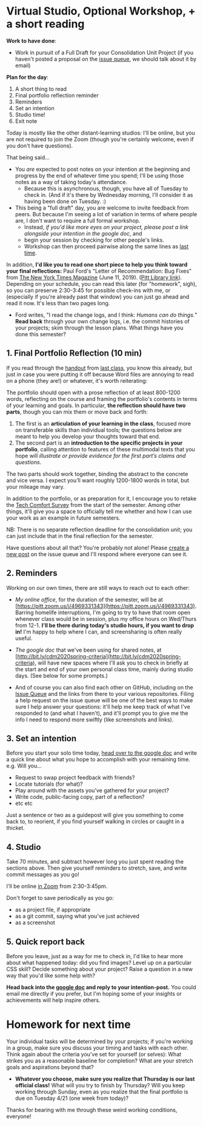 # Virtual Studio, Optional Workshop, + a short reading

**Work to have done**:

* Work in pursuit of a Full Draft for your Consolidation Unit Project (if you haven't posted a proposal on the [issue queue]({{site.github.issues_url}}/13), we should talk about it by email)


**Plan for the day**:

1. A short thing to read
1. Final portfolio reflection reminder
2. Reminders
3. Set an intention
4. Studio time!
5. Exit note

Today is mostly like the other distant-learning studios: I'll be online, but you are not required to join the Zoom (though you're certainly welcome, even if you don't have questions).

That being said...

<div class="alert alert-white">
<ul>
  <li>You <em>are</em> expected to post notes on your intention at the beginning and progress by the end of whatever time you spend; I'll be using those notes as a way of taking today's attendance.
    <ul>
      <li>Because this is asynchronous, though, you have all of Tuesday to check in. (And if it's there by Wednesday morning, I'll consider it as having been done on Tuesday. :)</li>
    </ul>
  </li>
  <li>This being a "full draft" day, you are welcome to invite feedback from peers. But because I'm seeing a lot of variation in terms of where people are, I don't want to require a full formal workshop. <ul><li>Instead, <em>if you'd like more eyes on your project, please post a link alongside your intention in the google doc</em>, and </li><li>begin your session by checking for other people's links. </li><li>Workshop can then proceed pairwise along the same lines as <a href="lesson-20">last time</a>.</li></ul></li>
</ul>
</div>

In addition, **I'd like you to read one short piece to help you think toward your final reflections:** Paul Ford's "Letter of Recommendation: Bug Fixes" from [The New York Times Magazine](https://www.nytimes.com/2019/06/11/magazine/letter-of-recommendation-bug-fixes-git.html) (June 11, 2019). ([Pitt Library link](http://pitt.idm.oclc.org/login?url=https://search-proquest-com.pitt.idm.oclc.org/docview/2237787684)). Depending on your schedule, you can read this later (for "homework", sigh), so you can preserve 2:30-3:45 for possible check-ins with me, or (especially if you're already past that window) you can just go ahead and read it now. It's less than two pages long.

* Ford writes, "I read the change logs, and I think: <em>Humans can do things.</em>" **Read back** through your own change logs, i.e. the commit histories of your projects; skim through the lesson plans. What things have you done this semester?


## 1. Final Portfolio Reflection (10 min)

If you read through the [handout](https://github.com/benmiller314/cdm2020spring/blob/gh-pages/uploads/handout--final-portfolio-prompt.docx?raw=true) from [last class](lesson-24), you know this already, but just in case you were putting it off because Word files are annoying to read on a phone (they are!) or whatever, it's worth reiterating:

<div class="alert alert-info">
The portfolio should open with a prose reflection of at least 800-1200 words, reflecting on the course and framing the portfolio's contents in terms of your learning and goals. In particular, <strong>the reflection should have two parts</strong>, though you can mix them or move back and forth:

<ol class="spaced">
  <li>The first is an <strong>articulation of your learning in the class</strong>, focused more on transferable skills than individual tools; the questions below are meant to help you develop your thoughts toward that end.</li>

  <li>The second part is an <strong>introduction to the specific projects in your portfolio</strong>, calling attention to features of these multimodal texts that you hope will <em>illustrate or provide evidence for the first part’s claims and questions</em>.</li>
</ol>
</div>

The two parts should work together, binding the abstract to the concrete and vice versa. I expect you’ll want roughly 1200-1800 words in total, but your mileage may vary.

In addition to the portfolio, or as preparation for it, I encourage you to retake the [Tech Comfort Survey](http://bit.ly/cdm-tech-survey) from the start of the semester. Among other things, it'll give you a space to officially tell me whether and how I can use your work as an example in future semesters.

<div class="alert alert-info">
NB: There is no separate reflection deadline for the consolidation unit; you can just include that in the final reflection for the semester.
</div>

Have questions about all that? You're probably not alone! Please [create a new post]({{site.github.issues_url}}/new) on the issue queue and I'll respond where everyone can see it.

## 2. Reminders
Working on our own times, there are still ways to reach out to each other:

* _My online office_, for the duration of the semester, will be at [https://pitt.zoom.us/j/4969331343](https://pitt.zoom.us/j/4969331343). Barring homelife interruptions, I'm going to try to have that room open whenever class would be in session, plus my office hours on Wed/Thurs from 12-1. **I'll be there during today's studio hours, if you want to drop in!** I'm happy to help where I can, and screensharing is often really useful.

* _The google doc_ that we've been using for shared notes, at [http://bit.ly/cdm2020spring-criteria](http://bit.ly/cdm2020spring-criteria), will have new spaces where I'll ask you to check in briefly at the start and end of your own personal class time, mainly during studio days. (See below for some prompts.)

* And of course you can also find each other on GitHub, including on the [Issue Queue]({{site.github.issues_url}}) and the links from there to your various repositories. Filing a help request on the issue queue will be one of the best ways to make sure I help answer your questions: it'll help me keep track of what I've responded to (and what I haven't), and it'll prompt you to give me the info I need to respond more swiftly (like screenshots and links).


## 3. Set an intention
<div class="alert alert-success">
Before you start your solo time today, <a href="http://bit.ly/cdm2020spring-criteria#heading=h.vv41f9hb2m9w">head over to the google doc</a> and write a quick line about what you hope to accomplish with your remaining time. e.g. Will you...
  <ul>
    <li>Request to swap project feedback with friends?</li>
    <li>Locate tutorials (for what)?</li>
    <li>Play around with the assets you’ve gathered for your project?</li>
    <li>Write code, public-facing copy, part of a reflection?</li>
    <li>etc etc</li>
  </ul>
Just a sentence or two as a guidepost will give you something to come back to, to reorient, if you find yourself walking in circles or caught in a thicket.
</div>


## 4. Studio
<!-- <div class="alert alert-success"> -->
Take 70 minutes, and subtract however long you just spent reading the sections above. Then give yourself reminders to stretch, save, and write commit messages as you go!
<!-- </div> -->

I'll be online [in Zoom](https://pitt.zoom.us/j/4969331343) from 2:30-3:45pm.

<div class="alert alert-warning">
Don't forget to save periodically as you go:
 <ul>
   <li>as a project file, if appropriate</li>
   <li>as a git commit, saying what you've just achieved</li>
   <li>as a screenshot</li>
 </ul>
</div>

## 5. Quick report back

Before you leave, just as a way for me to check in, I'd like to hear more about what happened today: did you find images? Level up on a particular CSS skill? Decide something about your project? Raise a question in a new way that you'd like some help with?

<div class="alert alert-success">
<strong>Head back into the <a href="http://bit.ly/cdm2020spring-criteria#heading=h.vv41f9hb2m9w">google doc</a> and reply to your intention-post.</strong> You could email me directly if you prefer, but I'm hoping some of your insights or achievements will help inspire others.
</div>


# Homework for next time

Your individual tasks will be determined by your projects; if you're working in a group, make sure you discuss your timing and tasks with each other. Think again about the criteria you've set for yourself (or selves): What strikes you as a reasonable baseline for completion? What are your stretch goals and aspirations beyond that?

* **Whatever you choose, make sure you realize that Thursday is our last official class!** What will you try to finish by Thursday? Will you keep working through Sunday, even as you realize that the final portfolio is due on Tuesday 4/21 (one week from today)?








<div class="alert alert-warning">
Thanks for bearing with me through these weird working conditions, everyone!
</div>
